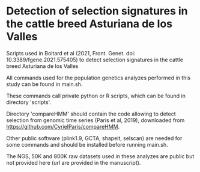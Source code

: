 # Detection of selection signatures in the cattle breed Asturiana de los Valles
Scripts used in Boitard et al (2021, Front. Genet. doi: 10.3389/fgene.2021.575405) to detect selection signatures in the cattle breed Asturiana de los Valles

All commands used for the population genetics analyzes performed in this study can be found in main.sh.

These commands call private python or R scripts, which can be found in directory 'scripts'.

Directory 'compareHMM' should contain the code allowing to detect selection from genomic time series (Paris et al, 2019), downloaded from https://github.com/CyrielParis/compareHMM.

Other public software (plink1.9, GCTA, shapeit, selscan) are needed for some commands and should be installed before running main.sh.

The NGS, 50K and 800K raw datasets used in these analyzes are public but not provided here (url are provided in the manuscript).
